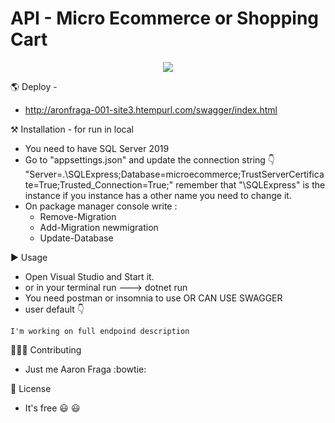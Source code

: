 # API - Micro Ecommerce or Shopping Cart

<p align="center">
    <img src="https://skillicons.dev/icons?i=git,cs,dotnet,azure,visualstudio" />
</p>

🌎 Deploy -  

 - http://aronfraga-001-site3.htempurl.com/swagger/index.html

 ⚒️ Installation - for run in local

 - You need to have SQL Server 2019
 - Go to "appsettings.json" and update the connection string 👇
    "Server=.\\SQLExpress;Database=microecommerce;TrustServerCertificate=True;Trusted_Connection=True;"
        remember that "\\SQLExpress" is the instance if you instance has a other name you need to change it.
 - On package manager console write :
   - Remove-Migration
   - Add-Migration newmigration
   - Update-Database

▶️ Usage 

 - Open Visual Studio and Start it.
 - or in your terminal run ---> dotnet run 
 - You need postman or insomnia to use OR CAN USE SWAGGER
 - user default 👇
````
I'm working on full endpoind description
````

🧗🏽‍♂️ Contributing

 - Just me Aaron Fraga :bowtie:

🔖 License

 - It's free :smiley: :smiley:
